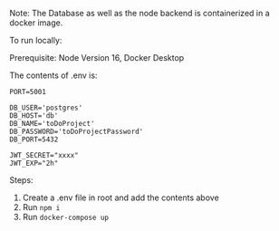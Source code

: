 Note:
The Database as well as the node backend is containerized in a docker image.

To run locally:

Prerequisite:
Node Version 16,  Docker Desktop


The contents of .env is:

````
PORT=5001

DB_USER='postgres'
DB_HOST='db'
DB_NAME='toDoProject'
DB_PASSWORD='toDoProjectPassword'
DB_PORT=5432

JWT_SECRET="xxxx"
JWT_EXP="2h" 
````

Steps:
 1. Create a .env file in root and add the contents above
 2. Run `npm i`
 3. Run `docker-compose up`
